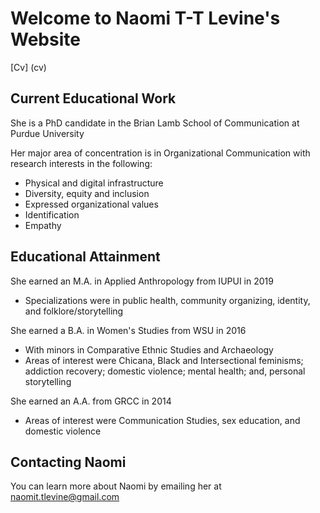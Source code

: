 # Welcome to Naomi T-T Levine's Website

[Cv] (cv)

## Current Educational Work 

She is a PhD candidate in the Brian Lamb School of Communication at Purdue University

Her major area of concentration is in Organizational Communication with research interests in the following:
- Physical and digital infrastructure
- Diversity, equity and inclusion
- Expressed organizational values
- Identification
- Empathy

## Educational Attainment

She earned an M.A. in Applied Anthropology from IUPUI in 2019
- Specializations were in public health, community organizing, identity, and folklore/storytelling 

She earned a B.A. in Women's Studies from WSU in 2016
- With minors in Comparative Ethnic Studies and Archaeology
- Areas of interest were Chicana, Black and Intersectional feminisms; addiction recovery; domestic violence; mental health; and, personal storytelling

She earned an A.A. from GRCC in 2014
- Areas of interest were Communication Studies, sex education, and domestic violence

## Contacting Naomi
You can learn more about Naomi by emailing her at naomit.tlevine@gmail.com
